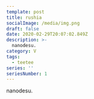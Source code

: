 ```yaml
---
template: post
title: rushia
socialImage: /media/img.png
draft: false
date: 2020-02-29T20:07:02.849Z
description: >-
  nanodesu.
category: V
tags:
  - teetee
series: ''
seriesNumber: 1
---
```

nanodesu.